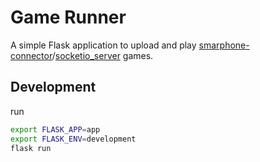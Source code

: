 # Game Runner

A simple Flask application to upload and play [smarphone-connector](https://github.com/lebalz/smartphone-connector)/[socketio_server](https://github.com/lebalz/socketio_server) games.

## Development

run

```sh
export FLASK_APP=app
export FLASK_ENV=development
flask run
```
